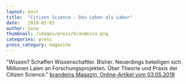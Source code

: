 ```yaml
---
layout: post
title:  "Citizen Science - Das Leben als Labor"
date:   2019-05-03 
author: Gina
thumbnail: /images/press/brandeins.png
categories: press
press_category: magazine
---
```

"Wissen? Schaffen Wissenschaftler. Bisher. Neuerdings beteiligen sich Millionen Laien an Forschungsprojekten. Über Theorie und Praxis der Citizen Science."
<a href="https://www.brandeins.de/magazine/brand-eins-thema/innovation-2019/citizen-science-das-leben-als-labor">brandeins Magazin, Online-Artikel vom 03.05.2019</a>

